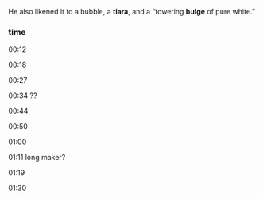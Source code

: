 He also likened it to a bubble, a **tiara**, and a “towering **bulge** of pure white.”

















### time

00:12

00:18

00:27

00:34
??

00:44

00:50

01:00

01:11
long maker? 

01:19

01:30